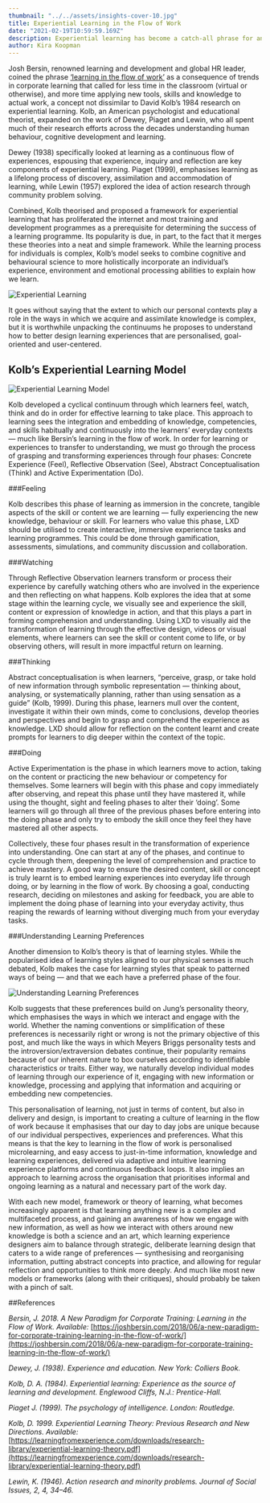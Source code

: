 ```yaml
---
thumbnail: "../../assets/insights-cover-10.jpg"
title: Experiential Learning in the Flow of Work
date: "2021-02-19T10:59:59.169Z"
description: Experiential learning has become a catch-all phrase for any type of learning that is practical in nature (or in theory). In this article, we explore Kolb's experiential learning cycle as it relates to learning experience design and learning in the flow of work. "The key to learning in the flow of work is personalised microlearning, and easy access to just-in-time information, knowledge and learning experiences, delivered via adaptive and intuitive learning experience platforms and continuous feedback loops."
author: Kira Koopman
---
```


Josh Bersin, renowned learning and development and global HR leader, coined the phrase [‘learning in the flow of work’](https://joshbersin.com/2018/06/a-new-paradigm-for-corporate-training-learning-in-the-flow-of-work/) as a consequence of trends in corporate learning that called for less time in the classroom (virtual or otherwise), and more time applying new tools, skills and knowledge to actual work, a concept not dissimilar to David Kolb’s 1984 research on experiential learning. Kolb, an American psychologist and educational theorist, expanded on the work of Dewey, Piaget and Lewin, who all spent much of their research efforts across the decades understanding human behaviour, cognitive development and learning.

Dewey (1938) specifically looked at learning as a continuous flow of experiences, espousing that experience, inquiry and reflection are key components of experiential learning. Piaget (1999), emphasises learning as a lifelong process of discovery, assimilation and accommodation of learning, while Lewin (1957) explored the idea of action research through community problem solving.

Combined, Kolb theorised and proposed a framework for experiential learning that has proliferated the internet and most training and development programmes as a prerequisite for determining the success of a learning programme. Its popularity is due, in part, to the fact that it merges these theories into a neat and simple framework. While the learning process for individuals is complex, Kolb’s model seeks to combine cognitive and behavioural science to more holistically incorporate an individual’s experience, environment and emotional processing abilities to explain how we learn.

![Experiential Learning](./experiential-learning.jpg)

It goes without saying that the extent to which our personal contexts play a role in the ways in which we acquire and assimilate knowledge is complex, but it is worthwhile unpacking the continuums he proposes to understand how to better design learning experiences that are personalised, goal-oriented and user-centered.

## Kolb’s Experiential Learning Model

![Experiential Learning Model](./experiential-learning-model.jpg)

Kolb developed a cyclical continuum through which learners feel, watch, think and do in order for effective learning to take place. This approach to learning sees the integration and embedding of knowledge, competencies, and skills habitually and continuously into the learners’ everyday contexts — much like Bersin’s learning in the flow of work. In order for learning or experiences to transfer to understanding, we must go through the process of grasping and transforming experiences through four phases: Concrete Experience (Feel), Reflective Observation (See), Abstract Conceptualisation (Think) and Active Experimentation (Do).

###Feeling

Kolb describes this phase of learning as immersion in the concrete, tangible aspects of the skill or content we are learning — fully experiencing the new knowledge, behaviour or skill. For learners who value this phase, LXD should be utilised to create interactive, immersive experience tasks and learning programmes. This could be done through gamification, assessments, simulations, and community discussion and collaboration.

###Watching

Through Reflective Observation learners transform or process their experience by carefully watching others who are involved in the experience and then reflecting on what happens. Kolb explores the idea that at some stage within the learning cycle, we visually see and experience the skill, content or expression of knowledge in action, and that this plays a part in forming comprehension and understanding. Using LXD to visually aid the transformation of learning through the effective design, videos or visual elements, where learners can see the skill or content come to life, or by observing others, will result in more impactful return on learning.

###Thinking

Abstract conceptualisation is when learners, “perceive, grasp, or take hold of new information through symbolic representation — thinking about, analysing, or systematically planning, rather than using sensation as a guide” (Kolb, 1999). During this phase, learners mull over the content, investigate it within their own minds, come to conclusions, develop theories and perspectives and begin to grasp and comprehend the experience as knowledge. LXD should allow for reflection on the content learnt and create prompts for learners to dig deeper within the context of the topic.

###Doing

Active Experimentation is the phase in which learners move to action, taking on the content or practicing the new behaviour or competency for themselves. Some learners will begin with this phase and copy immediately after observing, and repeat this phase until they have mastered it, while using the thought, sight and feeling phases to alter their ‘doing’. Some learners will go through all three of the previous phases before entering into the doing phase and only try to embody the skill once they feel they have mastered all other aspects.

Collectively, these four phases result in the transformation of experience into understanding. One can start at any of the phases, and continue to cycle through them, deepening the level of comprehension and practice to achieve mastery. A good way to ensure the desired content, skill or concept is truly learnt is to embed learning experiences into everyday life through doing, or by learning in the flow of work. By choosing a goal, conducting research, deciding on milestones and asking for feedback, you are able to implement the doing phase of learning into your everyday activity, thus reaping the rewards of learning without diverging much from your everyday tasks.

###Understanding Learning Preferences

Another dimension to Kolb’s theory is that of learning styles. While the popularised idea of learning styles aligned to our physical senses is much debated, Kolb makes the case for learning styles that speak to patterned ways of being — and that we each have a preferred phase of the four.

![Understanding Learning Preferences](./understanding-learning-preferences.jpg)

Kolb suggests that these preferences build on Jung’s personality theory, which emphasises the ways in which we interact and engage with the world. Whether the naming conventions or simplification of these preferences is necessarily right or wrong is not the primary objective of this post, and much like the ways in which Meyers Briggs personality tests and the introversion/extraversion debates continue, their popularity remains because of our inherent nature to box ourselves according to identifiable characteristics or traits. Either way, we naturally develop individual modes of learning through our experience of it, engaging with new information or knowledge, processing and applying that information and acquiring or embedding new competencies.

This personalisation of learning, not just in terms of content, but also in delivery and design, is important to creating a culture of learning in the flow of work because it emphasises that our day to day jobs are unique because of our individual perspectives, experiences and preferences. What this means is that the key to learning in the flow of work is personalised microlearning, and easy access to just-in-time information, knowledge and learning experiences, delivered via adaptive and intuitive learning experience platforms and continuous feedback loops. It also implies an approach to learning across the organisation that prioritises informal and ongoing learning as a natural and necessary part of the work day.

With each new model, framework or theory of learning, what becomes increasingly apparent is that learning anything new is a complex and multifaceted process, and gaining an awareness of how we engage with new information, as well as how we interact with others around new knowledge is both a science and an art, which learning experience designers aim to balance through strategic, deliberate learning design that caters to a wide range of preferences — synthesising and reorganising information, putting abstract concepts into practice, and allowing for regular reflection and opportunities to think more deeply. And much like most new models or frameworks (along with their critiques), should probably be taken with a pinch of salt.

##References

_Bersin, J. 2018. A New Paradigm for Corporate Training: Learning in the Flow of Work. Available:_ [https://joshbersin.com/2018/06/a-new-paradigm-for-corporate-training-learning-in-the-flow-of-work/](https://joshbersin.com/2018/06/a-new-paradigm-for-corporate-training-learning-in-the-flow-of-work/)

_Dewey, J. (1938). Experience and education. New York: Colliers Book._

_Kolb, D. A. (1984). Experiential learning: Experience as the source of learning and development. Englewood Cliffs, N.J.: Prentice-Hall._

_Piaget J. (1999). The psychology of intelligence. London: Routledge._

_Kolb, D. 1999. Experiential Learning Theory: Previous Research and New Directions. Available:_ [https://learningfromexperience.com/downloads/research-library/experiential-learning-theory.pdf](https://learningfromexperience.com/downloads/research-library/experiential-learning-theory.pdf)

_Lewin, K. (1946). Action research and minority problems. Journal of Social Issues, 2, 4, 34–46._
